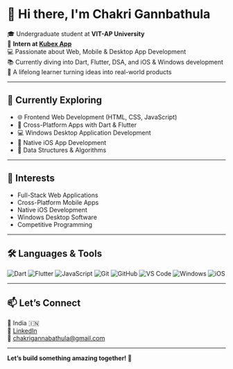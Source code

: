 # 👋 Hi there, I'm **Chakri Gannbathula**

🎓 Undergraduate student at **VIT-AP University**  
💼 **Intern at [Kubex App](https://kubex.app)**  
💻 Passionate about Web, Mobile & Desktop App Development  
📚 Currently diving into Dart, Flutter, DSA, and iOS & Windows development  
🌱 A lifelong learner turning ideas into real-world products  

---

## 🚀 Currently Exploring
- 🌐 Frontend Web Development (HTML, CSS, JavaScript)  
- 📱 Cross-Platform Apps with Dart & Flutter  
- 💻 Windows Desktop Application Development  
- 🍎 Native iOS App Development  
- 🔢 Data Structures & Algorithms  

---

## 🧠 Interests
- Full-Stack Web Applications  
- Cross-Platform Mobile Apps  
- Native iOS Development  
- Windows Desktop Software  
- Competitive Programming  

---

## 🛠️ Languages & Tools


![Dart](https://img.shields.io/badge/Dart-0175C2?style=for-the-badge&logo=dart&logoColor=white)
![Flutter](https://img.shields.io/badge/Flutter-02569B?style=for-the-badge&logo=flutter&logoColor=white)
![JavaScript](https://img.shields.io/badge/JavaScript-F7DF1E?style=for-the-badge&logo=javascript&logoColor=black)
![Git](https://img.shields.io/badge/Git-F05032?style=for-the-badge&logo=git&logoColor=white)
![GitHub](https://img.shields.io/badge/GitHub-181717?style=for-the-badge&logo=github&logoColor=white)
![VS Code](https://img.shields.io/badge/VS%20Code-007ACC?style=for-the-badge&logo=visual-studio-code&logoColor=white)
![Windows](https://img.shields.io/badge/Windows-0078D6?style=for-the-badge&logo=windows&logoColor=white)
![iOS](https://img.shields.io/badge/iOS-000000?style=for-the-badge&logo=apple&logoColor=white)

---

## 📫 Let’s Connect

📍 India 🇮🇳  
🔗 [LinkedIn](https://www.linkedin.com/in/chakri-gannabathula-661a0132a)  
📧 chakrigannabathula@gmail.com  

---

**Let’s build something amazing together! 🚀**
